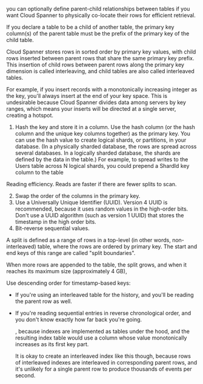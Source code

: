 you can optionally define parent-child relationships between tables if you want Cloud Spanner to physically co-locate their rows for efficient retrieval.

If you declare a table to be a child of another table, the primary key column(s) of the parent table must be the prefix of the primary key of the child table.

Cloud Spanner stores rows in sorted order by primary key values, with child rows inserted between parent rows that share the same primary key prefix. This insertion of child rows between parent rows along the primary key dimension is called interleaving, and child tables are also called interleaved tables.

 For example, if you insert records with a monotonically increasing integer as the key, you'll always insert at the end of your key space. This is undesirable because Cloud Spanner divides data among servers by key ranges, which means your inserts will be directed at a single server, creating a hotspot.


1. Hash the key and store it in a column. Use the hash column (or the hash column and the unique key columns together) as the primary key.
You can use the hash value to create logical shards, or partitions, in your database. (In a physically sharded database, the rows are spread across several databases. In a logically sharded database, the shards are defined by the data in the table.) For example, to spread writes to the Users table across N logical shards, you could prepend a ShardId key column to the table

Reading efficiency. Reads are faster if there are fewer splits to scan.

2. Swap the order of the columns in the primary key.
3. Use a Universally Unique Identifier (UUID). Version 4 UUID is recommended, because it uses random values in the high-order bits. Don't use a UUID algorithm (such as version 1 UUID) that stores the timestamp in the high order bits.
4. Bit-reverse sequential values.

 A split is defined as a range of rows in a top-level (in other words, non-interleaved) table, where the rows are ordered by primary key. The start and end keys of this range are called "split boundaries".

 When more rows are appended to the table, the split grows, and when it reaches its maximum size (approximately 4 GB),

 Use descending order for timestamp-based keys: 
* If you're using an interleaved table for the history, and you'll be reading the parent row as well. 
* If you're reading sequential entries in reverse chronological order, and you don't know exactly how far back you're going. 

    , because indexes are implemented as tables under the hood, and the resulting index table would use a column whose value monotonically increases as its first key part.

    It is okay to create an interleaved index like this though, because rows of interleaved indexes are interleaved in corresponding parent rows, and it's unlikely for a single parent row to produce thousands of events per second.

